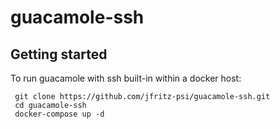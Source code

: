 # guacamole-ssh

## Getting started
To run guacamole with ssh built-in within a docker host:

     git clone https://github.com/jfritz-psi/guacamole-ssh.git
     cd guacamole-ssh
     docker-compose up -d

